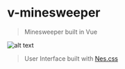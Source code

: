 # v-minesweeper

> Minesweeper built in Vue

![alt text](https://upload.wikimedia.org/wikipedia/commons/9/95/Vue.js_Logo_2.svg)

>User Interface built with [Nes.css](https://www.npmjs.com/package/nes.css)